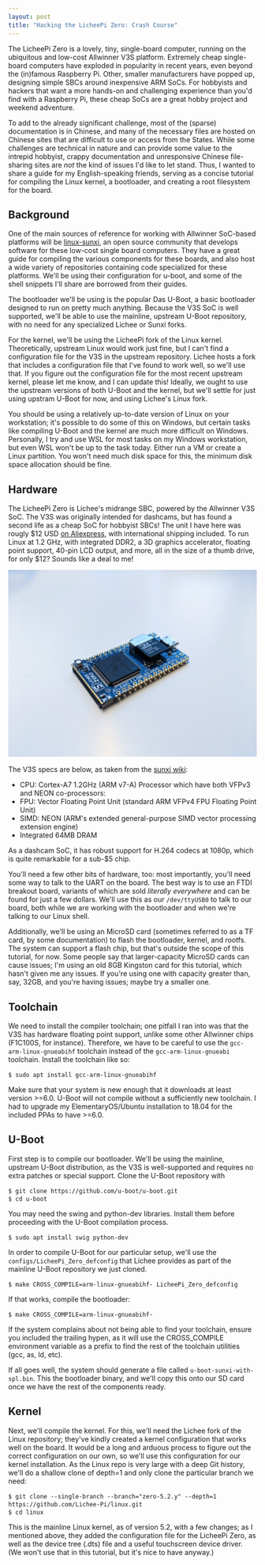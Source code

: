 ```yaml
---
layout: post
title: "Hacking the LicheePi Zero: Crash Course"
---
```


The LicheePi Zero is a lovely, tiny, single-board computer, running on the ubiquitous and low-cost Allwinner V3S platform. Extremely cheap single-board computers have exploded in popularity in recent years, even beyond the (in)famous Raspberry Pi. Other, smaller manufacturers have popped up, designing simple SBCs around inexpensive ARM SoCs. For hobbyists and hackers that want a more hands-on and challenging experience than you'd find with a Raspberry Pi, these cheap SoCs are a great hobby project and weekend adventure.

To add to the already significant challenge, most of the (sparse) documentation is in Chinese, and many of the necessary files are hosted on Chinese sites that are difficult to use or access from the States. While some challenges are technical in nature and can provide some value to the intrepid hobbyist, crappy documentation and unresponsive Chinese file-sharing sites are *not* the kind of issues I'd like to let stand. Thus, I wanted to share a guide for my English-speaking friends, serving as a concise tutorial for compiling the Linux kernel, a bootloader, and creating a root filesystem for the board.

## Background

One of the main sources of reference for working with Allwinner SoC-based platforms will be [linux-sunxi](https://www.sunxi.org), an open source community that develops software for these low-cost single board computers. They have a great guide for compiling the various components for these boards, and also host a wide variety of repositories containing code specialized for these platforms. We'll be using their configuration for u-boot, and some of the shell snippets I'll share are borrowed from their guides.

The bootloader we'll be using is the popular Das U-Boot, a basic bootloader designed to run on pretty much anything. Because the V3S SoC is well supported, we'll be able to use the mainline, upstream U-Boot repository, with no need for any specialized Lichee or Sunxi forks.

For the kernel, we'll be using the LicheePi fork of the Linux kernel. Theoretically, upstream Linux would work just fine, but I can't find a configuration file for the V3S in the upstream repository. Lichee hosts a fork that includes a configuration file that I've found to work well, so we'll use that. If you figure out the configuration file for the most recent upstream kernel, please let me know, and I can update this! Ideally, we ought to use the upstream versions of both U-Boot and the kernel, but we'll settle for just using upstram U-Boot for now, and using Lichee's Linux fork.

You should be using a relatively up-to-date version of Linux on your workstation; it's possible to do some of this on Windows, but certain tasks like compiling U-Boot and the kernel are much more difficult on Windows. Personally, I try and use WSL for most tasks on my Windows workstation, but even WSL won't be up to the task today. Either run a VM or create a Linux partition. You won't need much disk space for this, the minimum disk space allocation should be fine.

## Hardware

The LicheePi Zero is Lichee's midrange SBC, powered by the Allwinner V3S SoC. The V3S was originally intended for dashcams, but has found a second life as a cheap SoC for hobbyist SBCs! The unit I have here was rougly $12 USD [on Aliexpress](https://www.aliexpress.com/item/4000153270987.html?spm=a2g0s.9042311.0.0.3c2a4c4d3JSZv9), with international shipping included. To run Linux at 1.2 GHz, with integrated DDR2, a 3D graphics accelerator, floating point support, 40-pin LCD output, and more, all in the size of a thumb drive, for only $12? Sounds like a deal to me!

![alt](/images/licheepi_zero.jpg)

The V3S specs are below, as taken from the [sunxi wiki](https://linux-sunxi.org/V3s):

- CPU: Cortex-A7 1.2GHz (ARM v7-A) Processor which have both VFPv3 and NEON co-processors:
- FPU: Vector Floating Point Unit (standard ARM VFPv4 FPU Floating Point Unit)
- SIMD: NEON (ARM's extended general-purpose SIMD vector processing extension engine)
- Integrated 64MB DRAM

As a dashcam SoC, it has robust support for H.264 codecs at 1080p, which is quite remarkable for a sub-$5 chip. 

You'll need a few other bits of hardware, too: most importantly, you'll need some way to talk to the UART on the board. The best way is to use an FTDI breakout board, variants of which are sold *literally everywhere* and can be found for just a few dollars. We'll use this as our `/dev/ttyUSB0` to talk to our board, both while we are working with the bootloader and when we're talking to our Linux shell.

Additionally, we'll be using an MicroSD card (sometimes referred to as a TF card, by some documentation) to flash the bootloader, kernel, and rootfs. The system can support a flash chip, but that's outside the scope of this tutorial, for now. Some people say that larger-capacity MicroSD cards can cause issues; I'm using an old 8GB Kingston card for this tutorial, which hasn't given me any issues. If you're using one with capacity greater than, say, 32GB, and you're having issues; maybe try a smaller one.

## Toolchain

We need to install the compiler toolchain; one pitfall I ran into was that the V3S has hardware floating point support, unlike some other Allwinner chips (F1C100S, for instance). Therefore, we have to be careful to use the `gcc-arm-linux-gnueabihf` toolchain instead of the `gcc-arm-linux-gnueabi` toolchain. Install the toolchain like so:

```
$ sudo apt install gcc-arm-linux-gnueabihf
```

Make sure that your system is new enough that it downloads at least version >=6.0. U-Boot will not compile without a sufficiently new toolchain. I had to upgrade my ElementaryOS/Ubuntu installation to 18.04 for the included PPAs to have >=6.0.

## U-Boot

First step is to compile our bootloader. We'll be using the mainline, upstream U-Boot distribution, as the V3S is well-supported and requires no extra patches or special support. Clone the U-Boot repository with

```
$ git clone https://github.com/u-boot/u-boot.git
$ cd u-boot
```

You may need the swing and python-dev libraries. Install them before proceeding with the U-Boot compilation process.

```
$ sudo apt install swig python-dev
```

In order to compile U-Boot for our particular setup, we'll use the `configs/LicheePi_Zero_defconfig` that Lichee provides as part of the mainline U-Boot repository we just cloned.

```
$ make CROSS_COMPILE=arm-linux-gnueabihf- LicheePi_Zero_defconfig
```

If that works, compile the bootloader:

```
$ make CROSS_COMPILE=arm-linux-gnueabihf-
```

If the system complains about not being able to find your toolchain, ensure you included the trailing hypen, as it will use the CROSS_COMPILE environment variable as a prefix to find the rest of the toolchain utilities (gcc, as, ld, etc).

If all goes well, the system should generate a file called `u-boot-sunxi-with-spl.bin`. This the bootloader binary, and we'll copy this onto our SD card once we have the rest of the components ready.

## Kernel

Next, we'll compile the kernel. For this, we'll need the Lichee fork of the Linux repository; they've kindly created a kernel configuration that works well on the board. It would be a long and arduous process to figure out the correct configuration on our own, so we'll use this configuration for our kernel installation. As the Linux repo is very large with a deep Git history, we'll do a shallow clone of depth=1 and only clone the particular branch we need:

```
$ git clone --single-branch --branch="zero-5.2.y" --depth=1 https://github.com/Lichee-Pi/linux.git
$ cd linux
```

This is the mainline Linux kernel, as of version 5.2, with a few changes; as I mentioned above, they added the configuration file for the LicheePi Zero, as well as the device tree (.dts) file and a useful touchscreen device driver. (We won't use that in this tutorial, but it's nice to have anyway.)